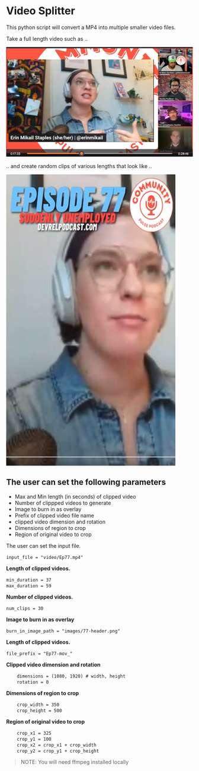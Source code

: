 # Video Splitter

This python script will convert a MP4 into multiple smaller video files.

Take a full length video such as ..

![](documentation/full_video.png)

.. and create random clips of various lengths that look like ..

![](documentation/clipped_video.png)

## The user can set the following parameters

- Max and Min length (in seconds) of clipped video
- Number of clippped videos to generate
- Image to burn in as overlay
- Prefix of clipped video file name
- clipped video dimension and rotation
- Dimensions of region to crop
- Region of original video to crop

The user can set the input file.

```
input_file = "video/Ep77.mp4"
```

**Length of clipped videos.**

```
min_duration = 37
max_duration = 59
```
**Number of clipped videos.**

```
num_clips = 30
```
**Image to burn in as overlay**

```
burn_in_image_path = "images/77-header.png"
```
**Length of clipped videos.**

```
file_prefix = "Ep77-mov_"
```

**Clipped video dimension and rotation**

```
    dimensions = (1080, 1920) # width, height
    rotation = 0
```
**Dimensions of region to crop**

```
    crop_width = 350
    crop_height = 500
```

**Region of original video to crop**

```
    crop_x1 = 325
    crop_y1 = 100
    crop_x2 = crop_x1 + crop_width
    crop_y2 = crop_y1 + crop_height
```


>NOTE: You will need ffmpeg installed locally
